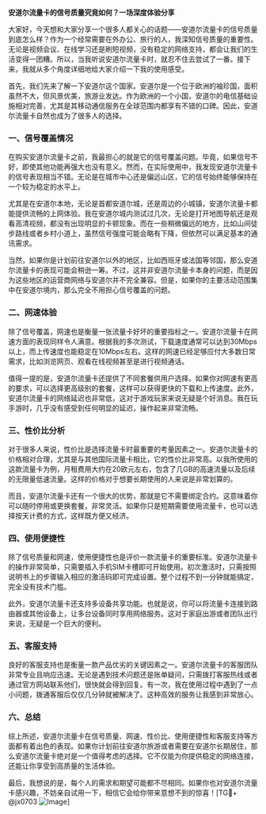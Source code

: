 **安道尔流量卡的信号质量究竟如何？一场深度体验分享**

大家好，今天想和大家分享一个很多人都关心的话题——安道尔流量卡的信号质量到底怎么样？作为一个经常需要在外办公、旅行的人，我深知信号质量的重要性。无论是视频会议、在线学习还是刷短视频，没有稳定的网络支持，都会让我们的生活变得一团糟。所以，当我听说安道尔流量卡时，就忍不住去尝试了一番。接下来，我就从多个角度详细地给大家介绍一下我的使用感受。

首先，我们先来了解一下安道尔这个国家。安道尔是一个位于欧洲的袖珍国，面积虽然不大，但风景优美，旅游业发达。作为欧洲的一个小国，安道尔的电信基础设施相对完善，尤其是其移动通信服务在全球范围内都享有不错的口碑。因此，安道尔流量卡自然也成为了很多人的选择。

### 一、信号覆盖情况

在购买安道尔流量卡之前，我最担心的就是它的信号覆盖问题。毕竟，如果信号不好，即使其他功能再强大也没有意义。然而，在实际使用中，我发现安道尔流量卡的信号表现相当不错。无论是在城市中心还是偏远山区，它的信号始终能够保持在一个较为稳定的水平上。

尤其是在安道尔本地，无论是首都安道尔城，还是周边的小城镇，安道尔流量卡都能提供流畅的上网体验。我在安道尔城内测试过几次，无论是打开地图导航还是观看高清视频，都没有出现明显的卡顿现象。而在一些稍微偏远的地方，比如山间徒步路线或者乡村小道上，虽然信号强度可能会略有下降，但依然可以满足基本的通讯需求。

当然，如果你是计划前往安道尔以外的地区，比如西班牙或法国等邻国，那么安道尔流量卡的表现可能会稍逊一筹。不过，这并非安道尔流量卡本身的问题，而是因为这些地区的运营商网络与安道尔并不完全兼容。但是，如果你的主要活动范围集中在安道尔境内，那么完全不用担心信号覆盖的问题。

### 二、网速体验

除了信号覆盖，网速也是衡量一张流量卡好坏的重要指标之一。安道尔流量卡在网速方面的表现同样令人满意。根据我的多次测试，下载速度通常可以达到30Mbps以上，而上传速度也能稳定在10Mbps左右。这样的网速已经足够应付大多数日常需求，比如浏览网页、观看在线视频甚至是进行视频通话。

值得一提的是，安道尔流量卡还提供了不同套餐供用户选择。如果你对网速有更高的要求，可以选择更高级别的套餐，这样可以获得更快的下载和上传速度。此外，安道尔流量卡的网络延迟也非常低，这对于游戏玩家来说无疑是个好消息。我在玩手游时，几乎没有感受到任何明显的延迟，操作起来非常流畅。

### 三、性价比分析

对于很多人来说，性价比是选择流量卡时最重要的考量因素之一。安道尔流量卡的价格相对合理，尤其是与其他国际流量卡相比，它的性价比非常高。以我所使用的这款流量卡为例，月租费用大约在20欧元左右，包含了几GB的高速流量以及后续的无限量低速流量。这样的价格对于想要长期使用的人来说是非常划算的。

而且，安道尔流量卡还有一个很大的优势，那就是它不需要绑定合约。这意味着你可以随时停用或更换套餐，非常灵活。如果你只是短期需要使用流量卡，也可以选择按天计费的方式，这样既方便又经济。

### 四、使用便捷性

除了信号质量和网速，使用便捷性也是评价一款流量卡的重要标准。安道尔流量卡的操作非常简单，只需要插入手机SIM卡槽即可开始使用。初次激活时，只需按照说明书上的步骤输入相应的激活码即可完成设置。整个过程不到一分钟就能搞定，完全没有技术门槛。

此外，安道尔流量卡还支持多设备共享功能。也就是说，你可以将流量卡连接到路由器或其他设备上，让多台设备同时享用网络服务。这对于家庭出游或者团队出行来说，无疑是一个巨大的便利。

### 五、客服支持

良好的客服支持也是衡量一款产品优劣的关键因素之一。安道尔流量卡的客服团队非常专业且响应迅速。无论是遇到技术问题还是账单疑问，只需拨打客服热线或者通过官方网站联系他们，很快就会得到回复。有一次，我在使用过程中遇到了一点小问题，拨通客服后仅仅几分钟就被解决了。这种高效的服务让我感到非常放心。

### 六、总结

综上所述，安道尔流量卡在信号质量、网速、性价比、使用便捷性和客服支持等方面都有着出色的表现。如果你计划前往安道尔旅游或者需要在安道尔长期居住，那么安道尔流量卡绝对是一个值得考虑的选择。它不仅能为你提供稳定的网络连接，还能让你享受到高质量的生活体验。

最后，我想说的是，每个人的需求和期望可能都不尽相同。如果你也对安道尔流量卡感兴趣，不妨亲自试用一下，相信它会给你带来意想不到的惊喜！[TG💪+ @jx0703 ![Image](https://github.com/user-attachments/assets/dbca1d08-cadb-493c-b0ec-ad6f7a83f270)]